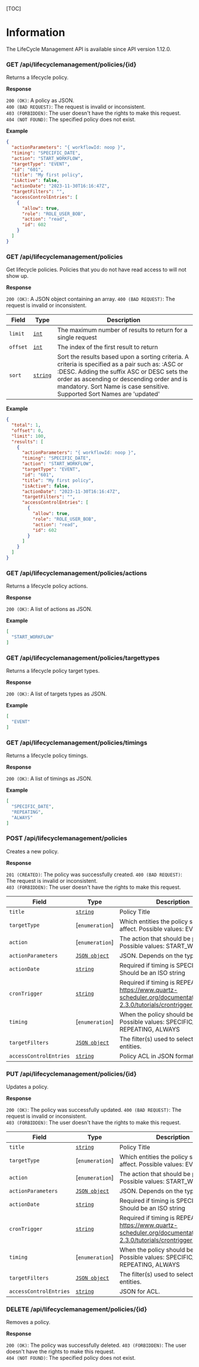 [TOC]

# Information

The LifeCycle Management API is available since API version 1.12.0.

### GET /api/lifecyclemanagement/policies/{id}

Returns a lifecycle policy.

__Response__

`200 (OK)`: A policy as JSON.  
`400 (BAD REQUEST)`: The request is invalid or inconsistent.  
`403 (FORBIDDEN)`: The user doesn't have the rights to make this request.  
`404 (NOT FOUND)`: The specified policy does not exist.

__Example__

```json
{
  "actionParameters": "{ workflowId: noop }",
  "timing": "SPECIFIC_DATE",
  "action": "START_WORKFLOW",
  "targetType": "EVENT",
  "id": "601",
  "title": "My first policy",
  "isActive": false,
  "actionDate": "2023-11-30T16:16:47Z",
  "targetFilters": "",
  "accessControlEntries": [
    {
      "allow": true,
      "role": "ROLE_USER_BOB",
      "action": "read",
      "id": 602
    }
  ]
}
```

### GET /api/lifecyclemanagement/policies

Get lifecycle policies. Policies that you do not have read access to will not show up.

__Response__

`200 (OK)`: A JSON object containing an array.
`400 (BAD REQUEST)`: The request is invalid or inconsistent.

| Field                    | Type                       | Description                                                                                                                                                                                                                                                                                     |
|--------------------------|----------------------------|-------------------------------------------------------------------------------------------------------------------------------------------------------------------------------------------------------------------------------------------------------------------------------------------------|
| `limit`                  | [`int`](types.md#basic)    | The maximum number of results to return for a single request                                                                                                                                                                                                                                    |
| `offset`                 | [`int`](types.md#basic)    | The index of the first result to return                                                                                                                                                                                                                                                         |
| `sort`                   | [`string`](types.md#basic) | Sort the results based upon a sorting criteria. A criteria is specified as a pair such as: <Sort Name>:ASC or <Sort Name>:DESC. Adding the suffix ASC or DESC sets the order as ascending or descending order and is mandatory. Sort Name is case sensitive. Supported Sort Names are 'updated' |

__Example__

```json
{
  "total": 1,
  "offset": 0,
  "limit": 100,
  "results": [
    {
      "actionParameters": "{ workflowId: noop }",
      "timing": "SPECIFIC_DATE",
      "action": "START_WORKFLOW",
      "targetType": "EVENT",
      "id": "601",
      "title": "My first policy",
      "isActive": false,
      "actionDate": "2023-11-30T16:16:47Z",
      "targetFilters": "",
      "accessControlEntries": [
        {
          "allow": true,
          "role": "ROLE_USER_BOB",
          "action": "read",
          "id": 602
        }
      ]
    }
  ]
}
```

### GET /api/lifecyclemanagement/policies/actions

Returns a lifecycle policy actions.

__Response__

`200 (OK)`: A list of actions as JSON.

__Example__

```json
[
  "START_WORKFLOW"
]
```

### GET /api/lifecyclemanagement/policies/targettypes

Returns a lifecycle policy target types.

__Response__

`200 (OK)`: A list of targets types as JSON.

__Example__

```json
[
  "EVENT"
]
```

### GET /api/lifecyclemanagement/policies/timings

Returns a lifecycle policy timings.

__Response__

`200 (OK)`: A list of timings as JSON.

__Example__

```json
[
  "SPECIFIC_DATE",
  "REPEATING",
  "ALWAYS"
]
```

### POST /api/lifecyclemanagement/policies

Creates a new policy.

__Response__

`201 (CREATED)`: The policy was successfully created.
`400 (BAD REQUEST)`: The request is invalid or inconsistent.  
`403 (FORBIDDEN)`: The user doesn't have the rights to make this request.

| Field                  | Type                                                    | Description                                                                                                           |
|------------------------|---------------------------------------------------------|-----------------------------------------------------------------------------------------------------------------------|
| `title`                | [`string`](types.md#basic)                              | Policy Title                                                                                                          |
| `targetType`           | [`enumeration`]                                         | Which entities the policy should affect. Possible values: EVENT                                                       |
| `action`               | [`enumeration`]                                         | The action that should be performed. Possible values: START_WORKFLOW                                                  |
| `actionParameters`     | [`JSON object`](types.md#LifeCycle-Policy-Action-Parameters) | JSON. Depends on the type of action                                                                                   |
| `actionDate`           | [`string`](types.md#basic)                              | Required if timing is SPECIFIC_DATE. Should be an ISO string                                                          |
| `cronTrigger`          | [`string`](types.md#basic)                              | Required if timing is REPEATING. https://www.quartz-scheduler.org/documentation/quartz-2.3.0/tutorials/crontrigger.htm |
| `timing`               | [`enumeration`]                                         | When the policy should be applied. Possible values: SPECIFIC_DATE, REPEATING, ALWAYS                                  |
| `targetFilters`        | [`JSON object`](types.md#LifeCycle-Policy-Filters)      | The filter(s) used to select applicable entities.                               |
| `accessControlEntries` | [`string`](types.md#acl)                                | Policy ACL in JSON format.                                                                                                         |

### PUT /api/lifecyclemanagement/policies/{id}

Updates a policy.

__Response__

`200 (OK)`: The policy was successfully updated.
`400 (BAD REQUEST)`: The request is invalid or inconsistent.  
`403 (FORBIDDEN)`: The user doesn't have the rights to make this request.

| Field                  | Type                                                    | Description                                                                                                           |
|------------------------|---------------------------------------------------------|-----------------------------------------------------------------------------------------------------------------------|
| `title`                | [`string`](types.md#basic)                              | Policy Title                                                                                                          |
| `targetType`           | [`enumeration`]                                         | Which entities the policy should affect. Possible values: EVENT                                                       |
| `action`               | [`enumeration`]                                         | The action that should be performed. Possible values: START_WORKFLOW                                                  |
| `actionParameters`     | [`JSON object`](types.md#LifeCycle-Policy-Action-Parameters) | JSON. Depends on the type of action                                                                                   |
| `actionDate`           | [`string`](types.md#basic)                              | Required if timing is SPECIFIC_DATE. Should be an ISO string                                                          |
| `cronTrigger`          | [`string`](types.md#basic)                              | Required if timing is REPEATING. https://www.quartz-scheduler.org/documentation/quartz-2.3.0/tutorials/crontrigger.htm |
| `timing`               | [`enumeration`]                                         | When the policy should be applied. Possible values: SPECIFIC_DATE, REPEATING, ALWAYS                                  |
| `targetFilters`        | [`JSON object`](types.md#LifeCycle-Policy-Filters)      | The filter(s) used to select applicable entities.                            |
| `accessControlEntries` | [`string`](types.md#acl)                                | JSON for ACL.                                                                                                         |

### DELETE /api/lifecyclemanagement/policies/{id}

Removes a policy.

__Response__

`200 (OK)`: The policy was successfully deleted.
`403 (FORBIDDEN)`: The user doesn't have the rights to make this request.  
`404 (NOT FOUND)`: The specified policy does not exist.
